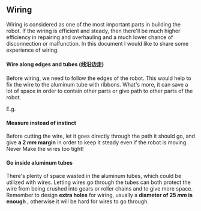 ## Wiring

Wiring is considered as one of the most important parts in building the robot. If the wiring is efficient and steady, then there'll be much higher efficiency in repairing and overhauling and a much lower chance of disconnection or malfunction. In this document I would like to share some experience of wiring. 

#### Wire along edges and tubes (线沿边走)

Before wiring, we need to follow the edges of the robot. This would help to fix the wire to the aluminum tube with ribbons. What's more, it can save a lot of space in order to contain other parts or give path to other parts of the robot. 

E.g. 

#### Measure instead of instinct

Before cutting the wire, let it goes directly through the path it should go, and give **a $2\ mm$ margin** in order to keep it steady even if the robot is moving. Never Make the wires too tight! 

#### Go inside aluminum tubes

There's plenty of space wasted in the aluminum tubes, which could be utilized with wires. Letting wires go through the tubes can both protect the wire from being crushed into gears or roller chains and to give more space. Remember to design **extra holes** for wiring, usually a **diameter of $25\ mm$​​​ is enough** , otherwise it will be hard for wires to go through. 

